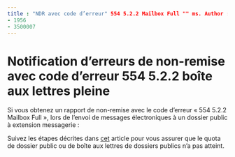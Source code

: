 ```yaml
---
title : "NDR avec code d’erreur" 554 5.2.2 Mailbox Full "" ms. Author : chrisda Author : chrisda Manager : dansimp ms. Date : 04/21/2020 ms. audience : professionnel ms. topic : article ms. service : o365-administration ROBOTS : noindex, NOFOLLOW localization_priority : normal ms. Custom : 
- 1956
- 3500007
---
```


# <a name="ndr-with-error-code-554-522-mailbox-full"></a>Notification d’erreurs de non-remise avec code d’erreur 554 5.2.2 boîte aux lettres pleine

Si vous obtenez un rapport de non-remise avec le code d’erreur « 554 5.2.2 Mailbox Full », lors de l’envoi de messages électroniques à un dossier public à extension messagerie :  

Suivez les étapes décrites dans [cet](https://aka.ms/554522) article pour vous assurer que le quota de dossier public ou de boîte aux lettres de dossiers publics n’a pas atteint.
